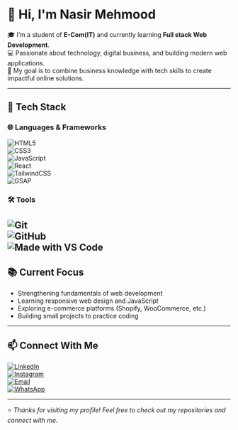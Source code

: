 # 👋 Hi, I'm Nasir Mehmood 

🎓 I’m a student of **E-Com(IT)** and currently learning **Full stack Web Development**.  
💻 Passionate about technology, digital business, and building modern web applications.  
🚀 My goal is to combine business knowledge with tech skills to create impactful online solutions.  

---

## 🔧 Tech Stack  

### 🌐 Languages & Frameworks  
![HTML5](https://img.shields.io/badge/HTML5-E34F26?style=for-the-badge&logo=html5&logoColor=white)  
![CSS3](https://img.shields.io/badge/CSS3-1572B6?style=for-the-badge&logo=css3&logoColor=white)  
![JavaScript](https://img.shields.io/badge/JavaScript-F7DF1E?style=for-the-badge&logo=javascript&logoColor=black)  
![React](https://img.shields.io/badge/React-61DAFB?style=for-the-badge&logo=react&logoColor=black)  
![TailwindCSS](https://img.shields.io/badge/Tailwind_CSS-38B2AC?style=for-the-badge&logo=tailwind-css&logoColor=white)  
![GSAP](https://img.shields.io/badge/GSAP-88CE02?style=for-the-badge&logo=greensock&logoColor=white)  

### 🛠 Tools  
![Git](https://img.shields.io/badge/Git-F05032?style=for-the-badge&logo=git&logoColor=white)  
![GitHub](https://img.shields.io/badge/GitHub-181717?style=for-the-badge&logo=github&logoColor=white)  
![![Made with VS Code](https://img.shields.io/badge/Made%20with-VS%20Code-0078d7.svg?logo=visual-studio-code)](https://code.visualstudio.com/)
---
## 📚 Current Focus

- Strengthening fundamentals of web development  
- Learning responsive web design and JavaScript  
- Exploring e-commerce platforms (Shopify, WooCommerce, etc.)  
- Building small projects to practice coding  

---

## 📫 Connect With Me  

[![LinkedIn](https://img.shields.io/badge/LinkedIn-0A66C2?style=for-the-badge&logo=linkedin&logoColor=white)](https://www.linkedin.com/in/yourprofile)  
[![Instagram](https://img.shields.io/badge/Instagram-E4405F?style=for-the-badge&logo=instagram&logoColor=white)](https://instagram.com/yourusername)  
[![Email](https://img.shields.io/badge/Email-D14836?style=for-the-badge&logo=gmail&logoColor=white)](mailto:yourname@email.com)  
[![WhatsApp](https://img.shields.io/badge/WhatsApp-25D366?style=for-the-badge&logo=whatsapp&logoColor=white)](https://wa.me/yourwhatsapplink)  

---

⭐ *Thanks for visiting my profile! Feel free to check out my repositories and connect with me.* 
